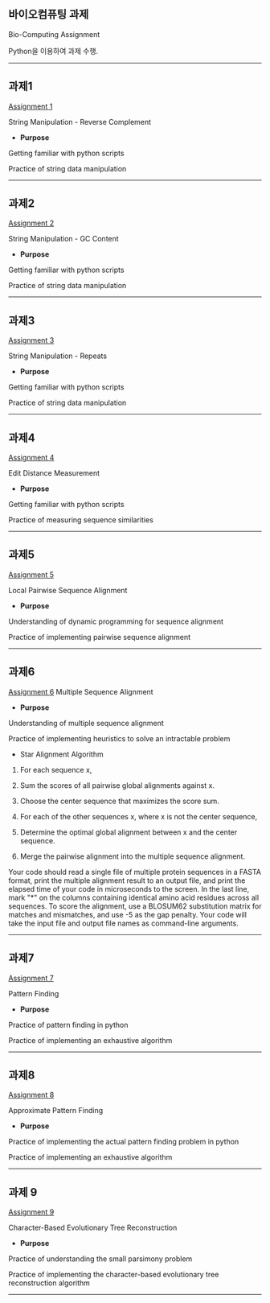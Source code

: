 ## 바이오컴퓨팅 과제
Bio-Computing Assignment

Python을 이용하여 과제 수행. 

----------------
## 과제1
[Assignment 1](https://github.com/ysungJ/Assignment/blob/main/Bio-Computing/Assignment1.py) 

String Manipulation - Reverse Complement

+ **Purpose**

Getting familiar with python scripts

Practice of string data manipulation

----------------
## 과제2
[Assignment 2](https://github.com/ysungJ/Assignment/blob/main/Bio-Computing/Assignment2.py) 

String Manipulation - GC Content

+ **Purpose**

Getting familiar with python scripts

Practice of string data manipulation

----------------
## 과제3 
[Assignment 3](https://github.com/ysungJ/Assignment/blob/main/Bio-Computing/Assignment3.py)

String Manipulation - Repeats 

+ **Purpose**
  
Getting familiar with python scripts

Practice of string data manipulation

---------------
## 과제4
[Assignment 4](https://github.com/ysungJ/Assignment/blob/main/Bio-Computing/Assignment4.py)

Edit Distance Measurement
 
+ **Purpose**
  
Getting familiar with python scripts

Practice of measuring sequence similarities

----------------
## 과제5
[Assignment 5](https://github.com/ysungJ/Assignment/blob/main/Bio-Computing/Assignment5.py) 

Local Pairwise Sequence Alignment

+ **Purpose**

Understanding of dynamic programming for sequence alignment

Practice of implementing pairwise sequence alignment

----------------
## 과제6
[Assignment 6](https://github.com/ysungJ/Assignment/blob/main/Bio-Computing/Assignment6.py)
Multiple Sequence Alignment

+ **Purpose**
  
Understanding of multiple sequence alignment

Practice of implementing heuristics to solve an intractable problem


+ Star Alignment Algorithm

1. For each sequence x,

2. Sum the scores of all pairwise global alignments against x.
 
3. Choose the center sequence that maximizes the score sum.

4. For each of the other sequences x, where x is not the center sequence,
   
5. Determine the optimal global alignment between x and the center sequence.

6. Merge the pairwise alignment into the multiple sequence alignment.

Your code should read a single file of multiple protein sequences in a FASTA format, print the multiple alignment result to an output file, and print the elapsed time of your code in microseconds to the screen. In the last line, mark "*" on the columns containing identical amino acid residues across all sequences. To score the alignment, use a BLOSUM62 substitution matrix for matches and mismatches, and use -5 as the gap penalty. Your code will take the input file and output file names as command-line arguments.

----------------
## 과제7 
[Assignment 7](https://github.com/ysungJ/Assignment/blob/main/Bio-Computing/Assignment7.py) 

Pattern Finding

+ **Purpose**

Practice of pattern finding in python

Practice of implementing an exhaustive algorithm

----------------
## 과제8
[Assignment 8](https://github.com/ysungJ/Assignment/blob/main/Bio-Computing/Assignment8.py) 

Approximate Pattern Finding

+ **Purpose**

Practice of implementing the actual pattern finding problem in python

Practice of implementing an exhaustive algorithm

----------------
## 과제 9
[Assignment 9](https://github.com/ysungJ/Assignment/blob/main/Bio-Computing/Assignment9.py) 

Character-Based Evolutionary Tree Reconstruction

+ **Purpose**

Practice of understanding the small parsimony problem

Practice of implementing the character-based evolutionary tree reconstruction algorithm

----------------

